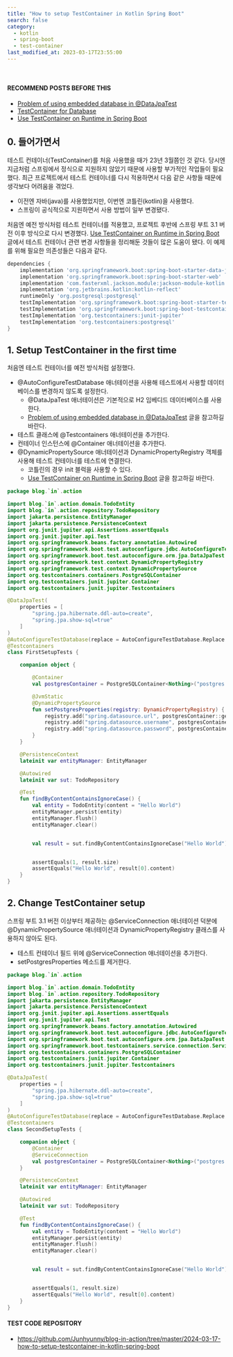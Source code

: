 ```yaml
---
title: "How to setup TestContainer in Kotlin Spring Boot"
search: false
category:
  - kotlin
  - spring-boot
  - test-container
last_modified_at: 2023-03-17T23:55:00
---
```


<br/>

#### RECOMMEND POSTS BEFORE THIS

- [Problem of using embedded database in @DataJpaTest][do-not-replace-database-link]
- [TestContainer for Database][test-container-for-database-link]
- [Use TestContainer on Runtime in Spring Boot][use-test-container-on-runtime-in-spring-boot-link]

## 0. 들어가면서

테스트 컨테이너(TestContainer)를 처음 사용했을 때가 23년 3월쯤인 것 같다. 당시엔 지금처럼 스프링에서 정식으로 지원하지 않았기 때문에 사용할 부가적인 작업들이 필요했다. 최근 프로젝트에서 테스트 컨테이너를 다시 적용하면서 다음 같은 사항들 때문에 생각보다 어려움을 겪었다.

- 이전엔 자바(java)를 사용했었지만, 이번엔 코틀린(kotlin)을 사용했다.
- 스프링이 공식적으로 지원하면서 사용 방법이 일부 변경됐다.

처음엔 예전 방식처럼 테스트 컨테이너를 적용했고, 프로젝트 후반에 스프링 부트 3.1 버전 이후 방식으로 다시 변경했다. [Use TestContainer on Runtime in Spring Boot][use-test-container-on-runtime-in-spring-boot-link] 글에서 테스트 컨테이너 관련 변경 사항들을 정리해둔 것들이 많은 도움이 됐다. 이 예제를 위해 필요한 의존성들은 다음과 같다.

```groovy
dependencies {
    implementation 'org.springframework.boot:spring-boot-starter-data-jpa'
    implementation 'org.springframework.boot:spring-boot-starter-web'
    implementation 'com.fasterxml.jackson.module:jackson-module-kotlin'
    implementation 'org.jetbrains.kotlin:kotlin-reflect'
    runtimeOnly 'org.postgresql:postgresql'
    testImplementation 'org.springframework.boot:spring-boot-starter-test'
    testImplementation 'org.springframework.boot:spring-boot-testcontainers'
    testImplementation 'org.testcontainers:junit-jupiter'
    testImplementation 'org.testcontainers:postgresql'
}
```

## 1. Setup TestContainer in the first time 

처음엔 테스트 컨테이너를 예전 방식처럼 설정했다. 

- @AutoConfigureTestDatabase 애너테이션을 사용해 테스트에서 사용할 데이터베이스를 변경하지 않도록 설정한다.
  - @DataJpaTest 애너테이션은 기본적으로 H2 임베디드 데이터베이스를 사용한다.
  - [Problem of using embedded database in @DataJpaTest][do-not-replace-database-link] 글을 참고하길 바란다.
- 테스트 클래스에 @Testcontainers 애너테이션을 추가한다.
- 컨테이너 인스턴스에 @Container 애너테이션을 추가한다.
- @DynamicPropertySource 애너테이션과 DynamicPropertyRegistry 객체를 사용해 테스트 컨테이너를 테스트에 연결한다.
  - 코틀린의 경우 init 블럭을 사용할 수 있다.
  - [Use TestContainer on Runtime in Spring Boot][use-test-container-on-runtime-in-spring-boot-link] 글을 참고하길 바란다.

```kotlin
package blog.`in`.action

import blog.`in`.action.domain.TodoEntity
import blog.`in`.action.repository.TodoRepository
import jakarta.persistence.EntityManager
import jakarta.persistence.PersistenceContext
import org.junit.jupiter.api.Assertions.assertEquals
import org.junit.jupiter.api.Test
import org.springframework.beans.factory.annotation.Autowired
import org.springframework.boot.test.autoconfigure.jdbc.AutoConfigureTestDatabase
import org.springframework.boot.test.autoconfigure.orm.jpa.DataJpaTest
import org.springframework.test.context.DynamicPropertyRegistry
import org.springframework.test.context.DynamicPropertySource
import org.testcontainers.containers.PostgreSQLContainer
import org.testcontainers.junit.jupiter.Container
import org.testcontainers.junit.jupiter.Testcontainers

@DataJpaTest(
    properties = [
        "spring.jpa.hibernate.ddl-auto=create",
        "spring.jpa.show-sql=true"
    ]
)
@AutoConfigureTestDatabase(replace = AutoConfigureTestDatabase.Replace.NONE)
@Testcontainers
class FirstSetupTests {

    companion object {

        @Container
        val postgresContainer = PostgreSQLContainer<Nothing>("postgres:16")

        @JvmStatic
        @DynamicPropertySource
        fun setPostgresProperties(registry: DynamicPropertyRegistry) {
            registry.add("spring.datasource.url", postgresContainer::getJdbcUrl)
            registry.add("spring.datasource.username", postgresContainer::getUsername)
            registry.add("spring.datasource.password", postgresContainer::getPassword)
        }
    }

    @PersistenceContext
    lateinit var entityManager: EntityManager

    @Autowired
    lateinit var sut: TodoRepository

    @Test
    fun findByContentContainsIgnoreCase() {
        val entity = TodoEntity(content = "Hello World")
        entityManager.persist(entity)
        entityManager.flush()
        entityManager.clear()


        val result = sut.findByContentContainsIgnoreCase("Hello World")


        assertEquals(1, result.size)
        assertEquals("Hello World", result[0].content)
    }
}
```

## 2. Change TestContainer setup

스프링 부트 3.1 버전 이상부터 제공하는 @ServiceConnection 애너테이션 덕분에 @DynamicPropertySource 애너테이션과 DynamicPropertyRegistry 클래스를 사용하지 않아도 된다.

- 테스트 컨테이너 필드 위에 @ServiceConnection 애너테이션을 추가한다.
- setPostgresProperties 메소드를 제거한다.

```kotlin
package blog.`in`.action

import blog.`in`.action.domain.TodoEntity
import blog.`in`.action.repository.TodoRepository
import jakarta.persistence.EntityManager
import jakarta.persistence.PersistenceContext
import org.junit.jupiter.api.Assertions.assertEquals
import org.junit.jupiter.api.Test
import org.springframework.beans.factory.annotation.Autowired
import org.springframework.boot.test.autoconfigure.jdbc.AutoConfigureTestDatabase
import org.springframework.boot.test.autoconfigure.orm.jpa.DataJpaTest
import org.springframework.boot.testcontainers.service.connection.ServiceConnection
import org.testcontainers.containers.PostgreSQLContainer
import org.testcontainers.junit.jupiter.Container
import org.testcontainers.junit.jupiter.Testcontainers

@DataJpaTest(
    properties = [
        "spring.jpa.hibernate.ddl-auto=create",
        "spring.jpa.show-sql=true"
    ]
)
@AutoConfigureTestDatabase(replace = AutoConfigureTestDatabase.Replace.NONE)
@Testcontainers
class SecondSetupTests {

    companion object {
        @Container
        @ServiceConnection
        val postgresContainer = PostgreSQLContainer<Nothing>("postgres:16")
    }

    @PersistenceContext
    lateinit var entityManager: EntityManager

    @Autowired
    lateinit var sut: TodoRepository

    @Test
    fun findByContentContainsIgnoreCase() {
        val entity = TodoEntity(content = "Hello World")
        entityManager.persist(entity)
        entityManager.flush()
        entityManager.clear()


        val result = sut.findByContentContainsIgnoreCase("Hello World")


        assertEquals(1, result.size)
        assertEquals("Hello World", result[0].content)
    }
}
```

#### TEST CODE REPOSITORY

- <https://github.com/Junhyunny/blog-in-action/tree/master/2024-03-17-how-to-setup-testcontainer-in-kotlin-spring-boot>

[do-not-replace-database-link]: https://junhyunny.github.io/spring-boot/jpa/test-driven-development/do-not-replace-database-when-using-data-jpa-test-annotation/
[test-container-for-database-link]: https://junhyunny.github.io/post-format/test-container-for-database/
[use-test-container-on-runtime-in-spring-boot-link]: https://junhyunny.github.io/spring-boot/use-test-container-on-runtime-in-spring-boot/